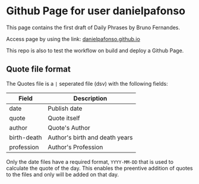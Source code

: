 # Github Page for user danielpafonso

This page contains the first draft of Daily Phrases by Bruno Fernandes.

Access page by using the link: [danielpafonso.github.io](https://danielpafonso.github.io)

This repo is also to test the workflow on build and deploy a Github Page.

## Quote file format

The Quotes file is a `|` seperated file (dsv) with the following fields:

| Field             | Description                    |
| ----------------- | ------------------------------ |
| date              | Publish date                   |
| quote             | Quote itself                   |
| author            | Quote's Author                 |
| birth-death       | Author's birth and death years |
| profession        | Author's Profession            |

Only the date files have a required format, `YYYY-MM-DD` that is used to calculate the quote of the day. This enables the preentive addition of quotes to the files and only will be added on that day.
